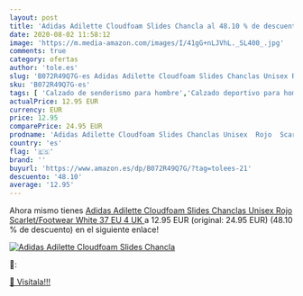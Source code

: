 ```yaml
---
layout: post
title: 'Adidas Adilette Cloudfoam Slides Chancla al 48.10 % de descuento'
date: 2020-08-02 11:58:12
image: 'https://m.media-amazon.com/images/I/41gG+nLJVhL._SL400_.jpg'
comments: true
category: ofertas
author: 'tole.es'
slug: 'B072R49Q7G-es Adidas Adilette Cloudfoam Slides Chanclas Unisex Rojo...'
sku: 'B072R49Q7G-es'
tags: [ 'Calzado de senderismo para hombre','Calzado deportivo para hombre','Chanclas y sandalias de piscina para hombre','Zapatillas de senderismo para hombre','Zapatillas y calzado deportivo para hombre','Zapatos','Zapatos para hombre','Zapatos y complementos','chanclas', ]
actualPrice: 12.95 EUR
currency: EUR
price: 12.95
comparePrice: 24.95 EUR
prodname: 'Adidas Adilette Cloudfoam Slides Chanclas Unisex  Rojo  Scarlet/Footwear White   37 EU  4 UK '
country: 'es'
flag: '🇪🇸'
brand: ''
buyurl: 'https://www.amazon.es/dp/B072R49Q7G/?tag=tolees-21'
descuento: '48.10'
average: '12.95'
---
```


Ahora mismo tienes [Adidas Adilette Cloudfoam Slides Chanclas Unisex  Rojo  Scarlet/Footwear White   37 EU  4 UK ](https://www.amazon.es/dp/B072R49Q7G/?tag=tolees-21) a 12.95 EUR (original: 24.95 EUR) (48.10 %  de descuento) en el siguiente enlace!

[![Adidas Adilette Cloudfoam Slides Chancla](https://m.media-amazon.com/images/I/41gG+nLJVhL._SL400_.jpg)](https://www.amazon.es/dp/B072R49Q7G/?tag=tolees-21)

🔎:


[🛒 Visítala!!!](https://www.amazon.es/dp/B072R49Q7G/?tag=tolees-21)

